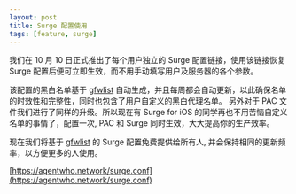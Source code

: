 ```yaml
---
layout: post
title: Surge 配置使用
tags: [feature, surge]
---
```


我们在 10 月 10 日正式推出了每个用户独立的 Surge 配置链接，使用该链接恢复 Surge 配置后便可立即生效，而不用手动填写用户及服务器的各个参数。

该配置的黑白名单基于 [gfwlist](https://github.com/gfwlist/gfwlist) 自动生成，并且每周都会自动更新，以此确保名单的时效性和完整性，同时也包含了用户自定义的黑白代理名单。 另外对于 PAC 文件我们进行了同样的升级。所以现在有 Surge for iOS 的同学再也不用苦恼自定义名单的事情了，配置一次, PAC 和 Surge 同时生效，大大提高你的生产效率。

现在我们将基于 [gfwlist](https://github.com/gfwlist/gfwlist) 的 Surge 配置免费提供给所有人, 并会保持相同的更新频率，以方便更多的人使用。

[https://agentwho.network/surge.conf](https://agentwho.network/surge.conf)
